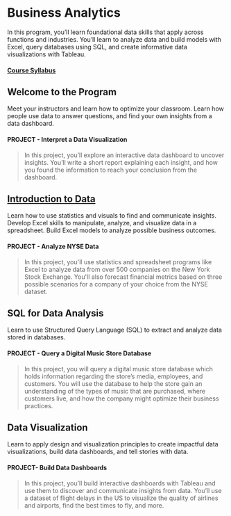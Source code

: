 # Business Analytics

In this program, you’ll learn foundational data skills that apply across functions and industries. You’ll learn to analyze data and build models with Excel, query databases using SQL, and create informative data visualizations with Tableau.



#### [Course Syllabus](/Misc/Syllabus.pdf)



## Welcome to the Program
Meet your instructors and learn how to optimize your classroom. Learn how people use data to answer questions, and find your own insights from a data dashboard.

#### PROJECT - Interpret a Data Visualization
>In this project, you’ll explore an interactive data dashboard to uncover insights. You’ll write a short report explaining each insight, and how you found the information to reach your conclusion from the dashboard.



## [Introduction to Data](#Introduction-to-Data)
Learn how to use statistics and visuals to find and communicate insights. Develop Excel skills to manipulate, analyze, and visualize data in a spreadsheet. Build Excel models to analyze possible business outcomes.

#### PROJECT - Analyze NYSE Data
>In this project, you'll use statistics and spreadsheet programs like Excel to analyze data from over 500 companies on the New York Stock Exchange. You'll also forecast financial metrics based on three possible scenarios for a company of your choice from the NYSE dataset.



## SQL for Data Analysis
Learn to use Structured Query Language (SQL) to extract and analyze data stored in databases.

#### PROJECT - Query a Digital Music Store Database
>In this project, you will query a digital music store database which holds information regarding the store’s media, employees, and customers. You will use the database to help the store gain an understanding of the types of music that are purchased, where customers live, and how the company might optimize their business practices.



## Data Visualization
Learn to apply design and visualization principles to create impactful data visualizations, build data dashboards, and tell stories with data.

#### PROJECT- Build Data Dashboards
>In this project, you’ll build interactive dashboards with Tableau and use them to discover and communicate insights from data. You’ll use a dataset of flight delays in the US to visualize the quality of airlines and airports, find the best times to fly, and more.
